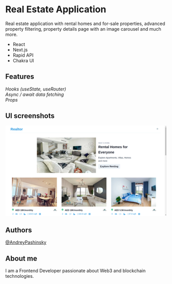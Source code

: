 # Real Estate Application

Real estate application with rental homes and for-sale properties, advanced property filtering, property details page with an image carousel and much more.

* React
* Next.js
* Rapid API
* Chakra UI

## Features
  
*Hooks (useState, useRouter)  
Async / await data fetching  
Props* 

## UI screenshots

![](public/realEstateApp.png)

## Authors

[@AndreyPashinsky](https://github.com/AndreyPashinsky)

## About me

I am a Frontend Developer passionate about Web3 and blockchain technologies.
